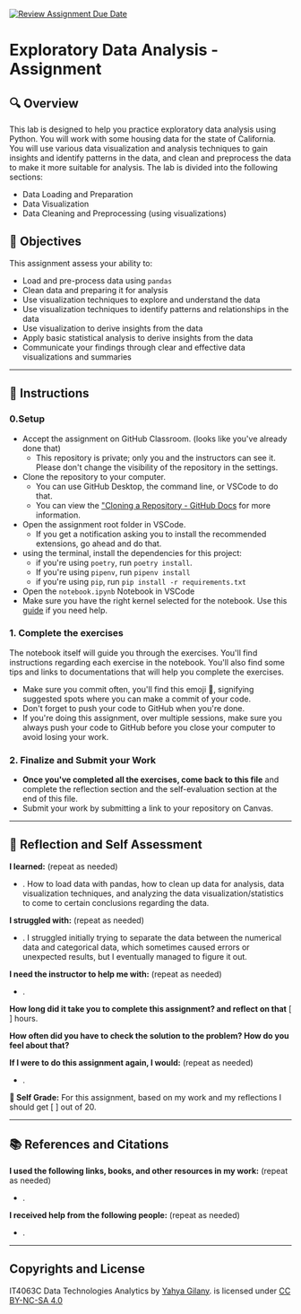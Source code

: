 [![Review Assignment Due Date](https://classroom.github.com/assets/deadline-readme-button-22041afd0340ce965d47ae6ef1cefeee28c7c493a6346c4f15d667ab976d596c.svg)](https://classroom.github.com/a/adY-NnME)
# Exploratory Data Analysis - Assignment

## 🔍 Overview
This lab is designed to help you practice exploratory data analysis using Python. You will work with some housing data for the state of California. You will use various data visualization and analysis techniques to gain insights and identify patterns in the data, and clean and preprocess the data to make it more suitable for analysis. The lab is divided into the following sections:

- Data Loading and Preparation
- Data Visualization
- Data Cleaning and Preprocessing (using visualizations)

## 🎯 Objectives
This assignment assess your ability to:
- Load and pre-process data using `pandas`
- Clean data and preparing it for analysis
- Use visualization techniques to explore and understand the data
- Use visualization techniques to identify patterns and relationships in the data
- Use visualization to derive insights from the data
- Apply basic statistical analysis to derive insights from the data
- Communicate your findings through clear and effective data visualizations and summaries

--------
## 📝 Instructions
### 0.Setup
- Accept the assignment on GitHub Classroom. (looks like you've already done that)
  - This repository is private; only you and the instructors can see it. Please don't change the visibility of the repository in the settings.
- Clone the repository to your computer.
  - You can use GitHub Desktop, the command line, or VSCode to do that.
  - You can view the ["Cloning a Repository - GitHub Docs](https://docs.github.com/en/repositories/creating-and-managing-repositories/cloning-a-repository?tool=webui) for more information.
- Open the assignment root folder in VSCode.
  - If you get a notification asking you to install the recommended extensions, go ahead and do that.
- using the terminal, install the dependencies for this project:
  - if you're using `poetry`, run `poetry install`.
  - If you're using `pipenv`, run `pipenv install`
  - if you're using `pip`, run `pip install -r requirements.txt`
- Open the `notebook.ipynb` Notebook in VSCode
- Make sure you have the right kernel selected for the notebook. Use this [guide](https://it4063c.github.io/guides/FAQ/vscode-jupyter) if you need help.

### 1. Complete the exercises
The notebook itself will guide you through the exercises. You'll find instructions regarding each exercise in the notebook.
You'll also find some tips and links to documentations that will help you complete the exercises.

- Make sure you commit often, you'll find this emoji 🚩, signifying suggested spots where you can make a commit of your code.
- Don't forget to push your code to GitHub when you're done.
- If you're doing this assignment, over multiple sessions, make sure you always push your code to GitHub before you close your computer to avoid losing your work.

### 2. Finalize and Submit your Work
- **Once you've completed all the exercises, come back to this file** and complete the reflection section and the self-evaluation section at the end of this file.
- Submit your work by submitting a link to your repository on Canvas.

---------------
## 💭 Reflection and Self Assessment

**I learned:** (repeat as needed)
- . How to load data with pandas, how to clean up data for analysis, data visualization techniques, and analyzing the data visualization/statistics to come to certain conclusions regarding the data.

**I struggled with:** (repeat as needed)
- . I struggled initially trying to separate the data between the numerical data and categorical data, which sometimes caused errors or unexpected results, but I eventually managed to figure it out.

**I need the instructor to help me with:** (repeat as needed)
- .

**How long did it take you to complete this assignment? and reflect on that**
[ ] hours.

**How often did you have to check the solution to the problem? How do you feel about that?**


**If I were to do this assignment again, I would:** (repeat as needed)
- .

**💯 Self Grade:** For this assignment, based on my work and my reflections I should get [ ] out of 20.

--------------------
## 📚 References and Citations
**I used the following links, books, and other resources in my work:** (repeat as needed)
- .
  
**I received help from the following people:** (repeat as needed)
- . 

---
## Copyrights and License
IT4063C Data Technologies Analytics by [Yahya Gilany](https://yahyagilany.io). is licensed under [CC BY-NC-SA 4.0](https://creativecommons.org/licenses/by-nc-sa/4.0/)
